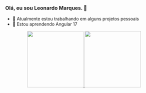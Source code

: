 ### Olá, eu sou Leonardo Marques. 👋

- 🔭 Atualmente estou trabalhando em alguns projetos pessoais
- 🌱 Estou aprendendo Angular 17
<!--
- 👯 I’m looking to collaborate on ...
- 🤔 I’m looking for help with ...
- 💬 Ask me about ...
- 📫 How to reach me: ...
- 😄 Pronouns: ...
- ⚡ Fun fact: ...
-->

<div align="center">
  <a href="https://github.com/leorm037">
  <img height="180em" src="https://github-readme-stats.vercel.app/api?username=leorm037&show_icons=true&theme=dark&include_all_commits=true&count_private=true"/>
  <img height="180em" src="https://github-readme-stats.vercel.app/api/top-langs/?username=leorm037&layout=compact&langs_count=7&theme=dark"/>
</div>
